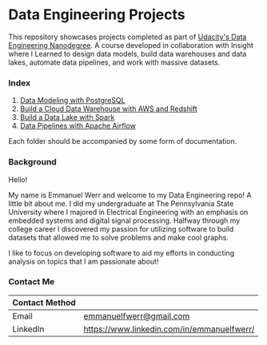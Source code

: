 # Data Engineering Projects
This repository showcases projects completed as part of [Udacity's Data Engineering Nanodegree](https://www.udacity.com/course/data-engineer-nanodegree--nd027). A course developed in collaboration with Insight where I Learned to design data models, build data warehouses and data lakes, automate data pipelines, and work with massive datasets.

### Index
1. [Data Modeling with PostgreSQL](https://github.com/emmanuelfwerr/DataEngineering/tree/master/Data%20Modeling%20with%20PostgreSQL)
2. [Build a Cloud Data Warehouse with AWS and Redshift](https://github.com/emmanuelfwerr/DataEngineering/tree/master/Build%20a%20Cloud%20Data%20Warehouse)
3. [Build a Data Lake with Spark](https://github.com/emmanuelfwerr/DataEngineering/tree/master/Build%20a%20Data%20Lake)
4. [Data Pipelines with Apache Airflow](https://github.com/emmanuelfwerr/DataEngineering/tree/master/Data%20Pipelines%20with%20Airflow)
   
Each folder should be accompanied by some form of documentation.

### Background
Hello!

My name is Emmanuel Werr and welcome to my Data Engineering repo! A little bit about me. I did my undergraduate at The Pennsylvania State University where I majored in Electrical Engineering with an emphasis on embedded systems and digital signal processing. Halfway through my college career I discovered my passion for utilizing software to build datasets that allowed me to solve problems and make cool graphs. 

I like to focus on developing software to aid my efforts in conducting analysis on topics that I am passionate about!

### Contact Me

| Contact Method |  |
| --- | --- |
| Email | emmanuelfwerr@gmail.com |
| LinkedIn | https://www.linkedin.com/in/emmanuelfwerr/ |
